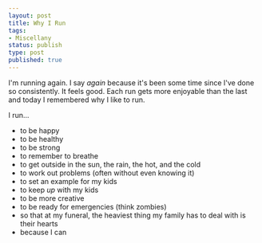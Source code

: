 ```yaml
---
layout: post
title: Why I Run
tags:
- Miscellany
status: publish
type: post
published: true
---
```


I'm running again.  I say *again* because it's been some time since I've done so consistently.  It feels good.
Each run gets more enjoyable than the last and today I remembered why I like to run.

I run...
* to be happy
* to be healthy
* to be strong
* to remember to breathe
* to get outside in the sun, the rain, the hot, and the cold
* to work out problems (often without even knowing it)
* to set an example for my kids
* to keep *up* with my kids
* to be more creative
* to be ready for emergencies (think zombies)
* so that at my funeral, the heaviest thing my family has to deal with is their hearts
* because I can
